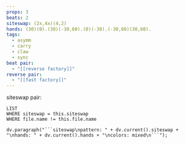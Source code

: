 ```yaml
---
props: 3
beats: 2
siteswap: (2x,4x)(4,2)
hands: (30)(0).(30)(-30,60).(0)(-30).(-30,60)(30,60).
tags:
  - asymm
  - carry
  - claw
  - sync
beat pair:
  - "[[reverse factory]]"
reverse pair:
  - "[[fast factory]]"
---
```


siteswap pair:
```dataview
LIST
WHERE siteswap = this.siteswap
WHERE file.name != this.file.name
```
```dataviewjs
dv.paragraph("```siteswap\npattern: " + dv.current().siteswap + "\nhands: " + dv.current().hands + "\ncolors: mixed\n```");
```
